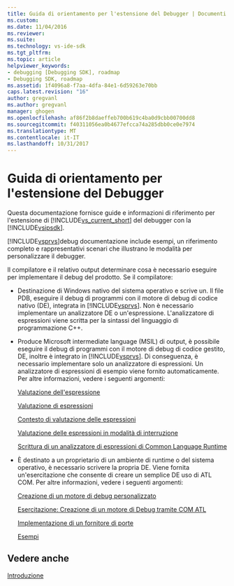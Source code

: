 ```yaml
---
title: Guida di orientamento per l'estensione del Debugger | Documenti Microsoft
ms.custom: 
ms.date: 11/04/2016
ms.reviewer: 
ms.suite: 
ms.technology: vs-ide-sdk
ms.tgt_pltfrm: 
ms.topic: article
helpviewer_keywords:
- debugging [Debugging SDK], roadmap
- Debugging SDK, roadmap
ms.assetid: 1f4096a8-f7aa-4dfa-84e1-6d59263e70bb
caps.latest.revision: "16"
author: gregvanl
ms.author: gregvanl
manager: ghogen
ms.openlocfilehash: af86f2b8daeffeb700b619c4ba0d9cbb00700dd8
ms.sourcegitcommit: f40311056ea0b4677efcca74a285dbb0ce0e7974
ms.translationtype: MT
ms.contentlocale: it-IT
ms.lasthandoff: 10/31/2017
---
```

# <a name="roadmap-for-extending-the-debugger"></a>Guida di orientamento per l'estensione del Debugger
Questa documentazione fornisce guide e informazioni di riferimento per l'estensione di [!INCLUDE[vs_current_short](../../code-quality/includes/vs_current_short_md.md)] del debugger con la [!INCLUDE[vsipsdk](../../extensibility/includes/vsipsdk_md.md)].  
  
 [!INCLUDE[vsprvs](../../code-quality/includes/vsprvs_md.md)]debug documentazione include esempi, un riferimento completo e rappresentativi scenari che illustrano le modalità per personalizzare il debugger.  
  
 Il compilatore e il relativo output determinare cosa è necessario eseguire per implementare il debug del prodotto. Se il compilatore:  
  
-   Destinazione di Windows nativo del sistema operativo e scrive un. Il file PDB, eseguire il debug di programmi con il motore di debug di codice nativo (DE), integrata in [!INCLUDE[vsprvs](../../code-quality/includes/vsprvs_md.md)]. Non è necessario implementare un analizzatore DE o un'espressione. L'analizzatore di espressioni viene scritta per la sintassi del linguaggio di programmazione C++.  
  
-   Produce Microsoft intermediate language (MSIL) di output, è possibile eseguire il debug di programmi con il motore di debug di codice gestito, DE, inoltre è integrato in [!INCLUDE[vsprvs](../../code-quality/includes/vsprvs_md.md)]. Di conseguenza, è necessario implementare solo un analizzatore di espressioni. Un analizzatore di espressioni di esempio viene fornito automaticamente. Per altre informazioni, vedere i seguenti argomenti:  
  
     [Valutazione dell'espressione](../../extensibility/debugger/expression-evaluation-visual-studio-debugging-sdk.md)  
  
     [Valutazione di espressioni](../../extensibility/debugger/evaluating-expressions.md)  
  
     [Contesto di valutazione delle espressioni](../../extensibility/debugger/expression-evaluation-context.md)  
  
     [Valutazione delle espressioni in modalità di interruzione](../../extensibility/debugger/expression-evaluation-in-break-mode.md)  
  
     [Scrittura di un analizzatore di espressioni di Common Language Runtime](../../extensibility/debugger/writing-a-common-language-runtime-expression-evaluator.md)  
  
-   È destinato a un proprietario di un ambiente di runtime o del sistema operativo, è necessario scrivere la propria DE. Viene fornita un'esercitazione che consente di creare un semplice DE uso di ATL COM. Per altre informazioni, vedere i seguenti argomenti:  
  
     [Creazione di un motore di debug personalizzato](../../extensibility/debugger/creating-a-custom-debug-engine.md)  
  
     [Esercitazione: Creazione di un motore di Debug tramite COM ATL](http://msdn.microsoft.com/en-us/9097b71e-1fe7-48f7-bc00-009e25940c24)  
  
     [Implementazione di un fornitore di porte](../../extensibility/debugger/implementing-a-port-supplier.md)  
  
     [Esempi](../../extensibility/debugger/visual-studio-debugging-samples.md)  
  
## <a name="see-also"></a>Vedere anche  
 [Introduzione](../../extensibility/debugger/getting-started-with-debugger-extensibility.md)
